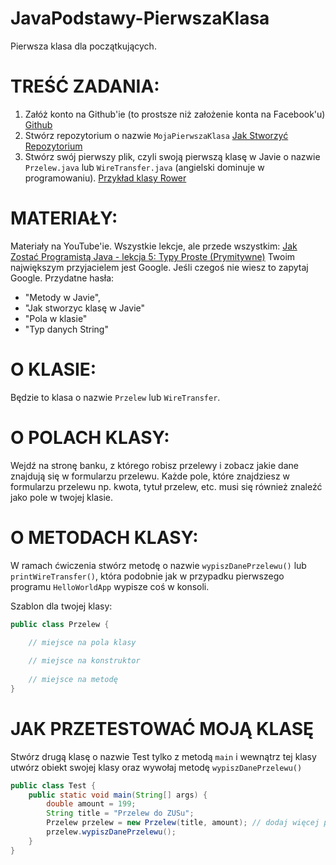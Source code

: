 # JavaPodstawy-PierwszaKlasa
Pierwsza klasa dla początkujących. 

# TREŚĆ ZADANIA:
1) Załóż konto na Github'ie (to prostsze niż założenie konta na Facebook'u) [Github](https://github.com/)
2) Stwórz repozytorium o nazwie `MojaPierwszaKlasa` [Jak Stworzyć Repozytorium](https://help.github.com/articles/creating-a-new-repository/)
3) Stwórz swój pierwszy plik, czyli swoją pierwszą klasę w Javie o nazwie `Przelew.java` lub `WireTransfer.java` (angielski dominuje w programowaniu). 
[Przykład klasy Rower](https://docs.oracle.com/javase/tutorial/java/javaOO/classes.html)

# MATERIAŁY:
Materiały na YouTube'ie. Wszystkie lekcje, ale przede wszystkim: [Jak Zostać Programistą Java - lekcja 5: Typy Proste (Prymitywne)](https://www.youtube.com/watch?v=6JPRtoGIaeE)
Twoim największym przyjacielem jest Google. Jeśli czegoś nie wiesz to zapytaj Google. Przydatne hasła: 
  * "Metody w Javie", 
  * "Jak stworzyc klasę w Javie"
  * "Pola w klasie"
  * "Typ danych String"

# O KLASIE:
Będzie to klasa o nazwie `Przelew` lub `WireTransfer`.

# O POLACH KLASY:
Wejdź na stronę banku, z którego robisz przelewy i zobacz jakie dane znajdują się w formularzu przelewu.
Każde pole, które znajdziesz w formularzu przelewu np. kwota, tytuł przelew, etc. musi się również znaleźć jako pole w twojej klasie.

# O METODACH KLASY:
W ramach ćwiczenia stwórz metodę o nazwie `wypiszDanePrzelewu()` lub `printWireTransfer()`, która podobnie jak w przypadku pierwszego programu 
`HelloWorldApp` wypisze coś w konsoli.

Szablon dla twojej klasy:
```java
public class Przelew {

    // miejsce na pola klasy
    
    // miejsce na konstruktor
    
    // miejsce na metodę
}
```

# JAK PRZETESTOWAĆ MOJĄ KLASĘ
Stwórz drugą klasę o nazwie Test tylko z metodą `main` i wewnątrz tej klasy utwórz obiekt swojej klasy oraz wywołaj metodę `wypiszDanePrzelewu()`


```java
public class Test {
    public static void main(String[] args) {
        double amount = 199;
        String title = "Przelew do ZUSu";
        Przelew przelew = new Przelew(title, amount); // dodaj więcej pól do konstruktora
        przelew.wypiszDanePrzelewu();
    }
}
```


